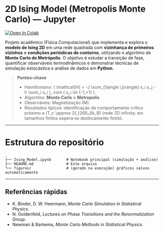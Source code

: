 # 2D Ising Model (Metropolis Monte Carlo) — Jupyter

[![Open In Colab](https://colab.research.google.com/assets/colab-badge.svg)](https://colab.research.google.com/github/deandradefelipe/Ising-Model/blob/main/Ising_Model.ipynb)

Projeto acadêmico (Física Computacional) que implementa e explora o **modelo de Ising 2D** em uma rede quadrada com **vizinhança de primeiros vizinhos** e **condições periódicas de contorno**, utilizando o algoritmo de **Monte Carlo de Metrópolis**. O objetivo é estudar a transição de fase, quantificar observáveis termodinâmicos e demonstrar técnicas de simulação estocástica e análise de dados em **Python**.

> **Pontos-chave**
> - Hamiltoniano: \( \mathcal{H} = -J \sum_{\langle i,j\rangle} s_i s_j - h \sum_i s_i \), com \( s_i \in \{-1,+1\} \).
> - Algoritmo: **Monte Carlo** e **Metropolis**
> - Observáveis: Magnetização \(M\).
> - Resultados típicos: identificação de comportamento crítico próximo a \(T_c \approx 2{,}269\,J/k_B\) (rede 2D infinita; em tamanhos finitos espera‑se deslocamento finito).

---

# Estrutura do repositório

```
.
├── Ising_Model.ipynb       # Notebook principal (simulação + análise)
├── README.md               # Este arquivo
└── figures/                # (gerado na execução) gráficos salvos automaticamente
```

---

## Referências rápidas

- K. Binder, D. W. Heermann, *Monte Carlo Simulation in Statistical Physics*.
- N. Goldenfeld, *Lectures on Phase Transitions and the Renormalization Group*.
- Newman & Barkema, *Monte Carlo Methods in Statistical Physics*.
